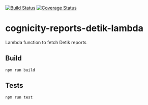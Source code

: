 [![Build Status](https://travis-ci.org/urbanriskmap/cognicity-reports-detik-lambda.svg?branch=master)](https://travis-ci.org/urbanriskmap/cognicity-reports-detik-lambda) [![Coverage Status](https://coveralls.io/repos/github/urbanriskmap/cognicity-reports-detik-lambda/badge.svg?branch=master)](https://coveralls.io/github/urbanriskmap/cognicity-reports-detik-lambda?branch=master) 

# cognicity-reports-detik-lambda

Lambda function to fetch Detik reports

## Build
`npm run build`

## Tests
`npm run test`